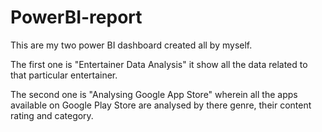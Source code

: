 # PowerBI-report
This are my two power BI dashboard created all by myself.


The first one is "Entertainer Data Analysis" it show all 
the data related to that particular entertainer.



The second one is "Analysing Google App Store" wherein all
the apps available on Google Play Store are analysed by 
there genre, their content rating and category.
